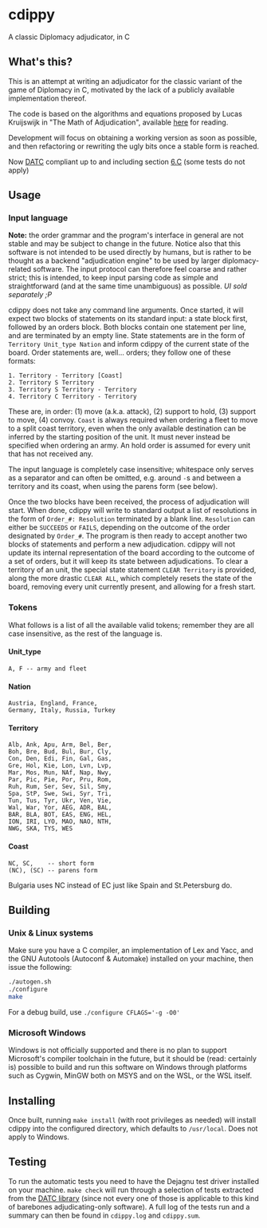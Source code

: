 cdippy
======

A classic Diplomacy adjudicator, in C

What's this?
------------

This is an attempt at writing an adjudicator for the classic variant of
the game of Diplomacy in C, motivated by the lack of a publicly
available implementation thereof.

The code is based on the algorithms and equations proposed by Lucas
Kruijswijk in "The Math of Adjudication", available [here][1] for
reading.

Development will focus on obtaining a working version as soon as
possible, and then refactoring or rewriting the ugly bits once a stable
form is reached.

Now [DATC][2] compliant up to and including section [6.C][3] (some tests
do not apply)

Usage
-----

### Input language

**Note:** the order grammar and the program's interface in general are
not stable and may be subject to change in the future. Notice also that
this software is not intended to be used directly by humans, but is
rather to be thought as a backend "adjudication engine" to be used by
larger diplomacy-related software. The input protocol can therefore feel
coarse and rather strict; this is intended, to keep input parsing code
as simple and straightforward (and at the same time unambiguous) as
possible. _UI sold separately ;P_

cdippy does not take any command line arguments. Once started, it will
expect two blocks of statements on its standard input: a state block
first, followed by an orders block. Both blocks contain one statement
per line, and are terminated by an empty line. State statements are in
the form of `Territory Unit_type Nation` and inform cdippy of the
current state of the board. Order statements are, well... orders; they
follow one of these formats:

```
1. Territory - Territory [Coast]
2. Territory S Territory
3. Territory S Territory - Territory
4. Territory C Territory - Territory
```

These are, in order: (1) move (a.k.a. attack), (2) support to hold, (3)
support to move, (4) convoy. `Coast` is always required when ordering a
fleet to move to a split coast territory, even when the only available
destination can be inferred by the starting position of the unit. It
must never instead be specified when ordering an army. An hold order is
assumed for every unit that has not received any.

The input language is completely case insensitive; whitespace only
serves as a separator and can often be omitted, e.g. around `-`s and
between a territory and its coast, when using the parens form (see
below).

Once the two blocks have been received, the process of adjudication will
start. When done, cdippy will write to standard output a list of
resolutions in the form of `Order_#: Resolution` terminated by a blank
line. `Resolution` can either be `SUCCEEDS` or `FAILS`, depending on the
outcome of the order designated by `Order_#`. The program is then ready
to accept another two blocks of statements and perform a new
adjudication.  cdippy will not update its internal representation of the
board according to the outcome of a set of orders, but it will keep its
state between adjudications. To clear a territory of an unit, the
special state statement `CLEAR Territory` is provided, along the more
drastic `CLEAR ALL`, which completely resets the state of the board,
removing every unit currently present, and allowing for a fresh start.

### Tokens

What follows is a list of all the available valid tokens; remember they
are all case insensitive, as the rest of the language is.

#### Unit\_type

```
A, F -- army and fleet
```

#### Nation

```
Austria, England, France,
Germany, Italy, Russia, Turkey
```

#### Territory

```
Alb, Ank, Apu, Arm, Bel, Ber,
Boh, Bre, Bud, Bul, Bur, Cly,
Con, Den, Edi, Fin, Gal, Gas,
Gre, Hol, Kie, Lon, Lvn, Lvp,
Mar, Mos, Mun, NAf, Nap, Nwy,
Par, Pic, Pie, Por, Pru, Rom,
Ruh, Rum, Ser, Sev, Sil, Smy,
Spa, StP, Swe, Swi, Syr, Tri,
Tun, Tus, Tyr, Ukr, Ven, Vie,
Wal, War, Yor, AEG, ADR, BAL,
BAR, BLA, BOT, EAS, ENG, HEL,
ION, IRI, LYO, MAO, NAO, NTH,
NWG, SKA, TYS, WES
```

#### Coast

```
NC, SC,    -- short form
(NC), (SC) -- parens form
```

Bulgaria uses NC instead of EC just like Spain and St.Petersburg do.

Building
--------

### Unix & Linux systems

Make sure you have a C compiler, an implementation of Lex and Yacc, and
the GNU Autotools (Autoconf & Automake) installed on your machine, then
issue the following:

```sh
./autogen.sh
./configure
make
```

For a debug build, use `./configure CFLAGS='-g -O0'`

### Microsoft Windows

Windows is not officially supported and there is no plan to support
Microsoft's compiler toolchain in the future, but it should be (read:
certainly is) possible to build and run this software on Windows through
platforms such as Cygwin, MinGW both on MSYS and on the WSL, or the WSL
itself.

Installing
----------

Once built, running `make install` (with root privileges as needed) will
install cdippy into the configured directory, which defaults to
`/usr/local`. Does not apply to Windows.

Testing
-------

To run the automatic tests you need to have the Dejagnu test driver
installed on your machine. `make check` will run through a selection of
tests extracted from the [DATC library][3] (since not every one of those
is applicable to this kind of barebones adjudicating-only software). A
full log of the tests run and a summary can then be found in
`cdippy.log` and `cdippy.sum`.

[1]: http://uk.diplom.org/pouch/Zine/S2009M/Kruijswijk/DipMath_Chp1.htm
[2]: http://web.inter.nl.net/users/L.B.Kruijswijk/
[3]: http://web.inter.nl.net/users/L.B.Kruijswijk/#6
